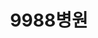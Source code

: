 ---
### 무조건 양식 지켜서 작성해주세요. 텍스트 ""로 묶여져있는지 꼭 확인. #에 들어가는건 수정 X ###
## 파일명은 업체명 영문으로 작성 ##

# 출력순서 숫자가 높을수록 앞에 옴
position: "15"
# 업종 대분류: 병원
category: "병원/의료업"
# 업체 이름을 작성해주세요.
title: "9988병원"
# 업체이름을 영어로 작성해주세요 (앞글자는 대문자 나머지는 소문자).
titleSub: "9988hospital"
# 이부분은 작성X
logo: "9988Logo.png"
titleImg: "9988Title.jpg"
# ------------- #
# 작업 대분류: Marketing(SA,DA 등등 전부 포함됨), Desing(홈페이지 작업없이 디자인만 진행했을경우), Desing&Publishing(홈페이지 작업 포함한 디자인 진행했을경우)
work:
  - "Marketing"
# 업종 소분류 작성
type: "병원"
# 작업 매체 소분류 자세하게 작성 : 네이버 검색광고, 카카오 검색광고
media: "네이버 검색광고,컨텐츠 제작,블로그 포스팅"
# 홈페이지 URL 전체 작성 https 있을경우 https로
homepage: "http://9988hospital.co.kr/"
# 작업 매체 대분류로 작성 
history:
  - "SearchAD"
  - "Product Details"
# 작업 목표에 대해 간략하게 작성
target: "문의/상담/방문"
# 작업 전략에 대해 자세하게 작성
strategy: "스크립트설치로 전환수 체크 및 데이터분석, 컨텐츠 제작, 다양한 키워드로 지속적인 블로그포스팅진행하여, 유입 상승"
---